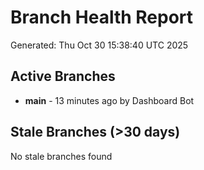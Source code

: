 # Branch Health Report
Generated: Thu Oct 30 15:38:40 UTC 2025

## Active Branches
- **main** - 13 minutes ago by Dashboard Bot

## Stale Branches (>30 days)
No stale branches found

